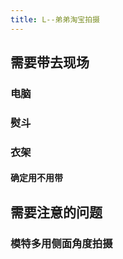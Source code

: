 ```yaml
---
title: L--弟弟淘宝拍摄
---
```


## 需要带去现场
### 电脑

### 熨斗

### __衣架__
#### 确定用不用带

## 需要注意的问题
### 模特多用侧面角度拍摄
